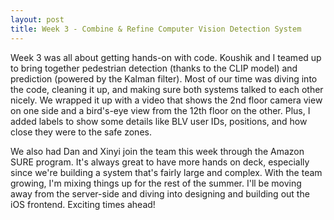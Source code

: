 ```yaml
---
layout: post
title: Week 3 - Combine & Refine Computer Vision Detection System
---
```


Week 3 was all about getting hands-on with code. Koushik and I teamed up to bring together pedestrian detection (thanks to the CLIP model) and prediction (powered by the Kalman filter). Most of our time was diving into the code, cleaning it up, and making sure both systems talked to each other nicely. We wrapped it up with a video that shows the 2nd floor camera view on one side and a bird's-eye view from the 12th floor on the other. Plus, I added labels to show some details like BLV user IDs, positions, and how close they were to the safe zones.

We also had Dan and Xinyi join the team this week through the Amazon SURE program. It's always great to have more hands on deck, especially since we're building a system that's fairly large and complex. With the team growing, I'm mixing things up for the rest of the summer. I'll be moving away from the server-side and diving into designing and building out the iOS frontend. Exciting times ahead!
